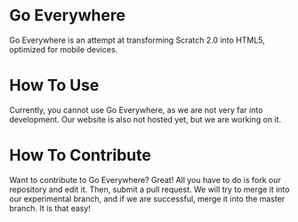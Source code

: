 Go Everywhere
=============

Go Everywhere is an attempt at transforming Scratch 2.0 into HTML5, optimized for mobile devices.

How To Use
=============
Currently, you cannot use Go Everywhere, as we are not very far into development. Our website is also not hosted yet, but we are working on it.

How To Contribute
=============
Want to contribute to Go Everywhere? Great! All you have to do is fork our repository and edit it.  Then, submit a pull request. We will try to merge it into our experimental branch, and if we are successful, merge it into the master branch. It is that easy!
